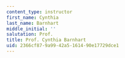 ```yaml
---
content_type: instructor
first_name: Cynthia
last_name: Barnhart
middle_initial: ''
salutation: Prof.
title: Prof. Cynthia Barnhart
uid: 2366cf87-9a99-42a5-1614-90e17729dce1
---
```

